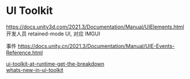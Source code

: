 ﻿UI Toolkit
==
https://docs.unity3d.com/2021.3/Documentation/Manual/UIElements.html  
开发人员 retained-mode UI, 对应 IMGUI  

事件
https://docs.unity.cn/2021.3/Documentation/Manual/UIE-Events-Reference.html  

[ui-toolkit-at-runtime-get-the-breakdown](https://blog.unity.com/technology/ui-toolkit-at-runtime-get-the-breakdown)  
[whats-new-in-ui-toolkit](https://blog.unity.com/technology/whats-new-in-ui-toolkit)  